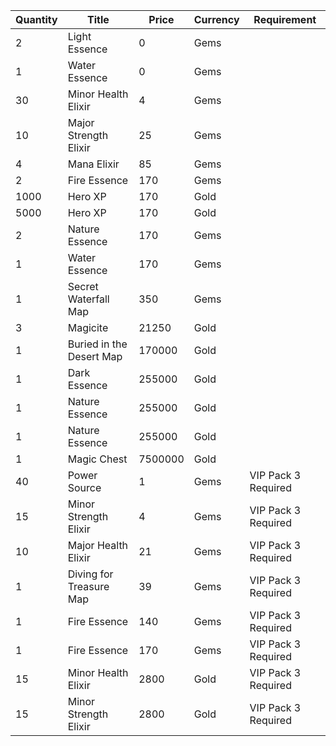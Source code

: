 | Quantity | Title | Price | Currency |  Requirement |
| -------- | ----- | ----- | -------- |  ----------- |
| 2 | Light Essence | 0 | Gems |  |
| 1 | Water Essence | 0 | Gems |  |
| 30 | Minor Health Elixir | 4 | Gems |  |
| 10 | Major Strength Elixir | 25 | Gems |  |
| 4 | Mana Elixir | 85 | Gems |  |
| 2 | Fire Essence | 170 | Gems |  |
| 1000 | Hero XP | 170 | Gold |  |
| 5000 | Hero XP | 170 | Gold |  |
| 2 | Nature Essence | 170 | Gems |  |
| 1 | Water Essence | 170 | Gems |  |
| 1 | Secret Waterfall Map | 350 | Gems |  |
| 3 | Magicite | 21250 | Gold |  |
| 1 | Buried in the Desert Map | 170000 | Gold |  |
| 1 | Dark Essence | 255000 | Gold |  |
| 1 | Nature Essence | 255000 | Gold |  |
| 1 | Nature Essence | 255000 | Gold |  |
| 1 | Magic Chest | 7500000 | Gold |  |
| 40 | Power Source | 1 | Gems | VIP Pack 3 Required |
| 15 | Minor Strength Elixir | 4 | Gems | VIP Pack 3 Required |
| 10 | Major Health Elixir | 21 | Gems | VIP Pack 3 Required |
| 1 | Diving for Treasure Map | 39 | Gems | VIP Pack 3 Required |
| 1 | Fire Essence | 140 | Gems | VIP Pack 3 Required |
| 1 | Fire Essence | 170 | Gems | VIP Pack 3 Required |
| 15 | Minor Health Elixir | 2800 | Gold | VIP Pack 3 Required |
| 15 | Minor Strength Elixir | 2800 | Gold | VIP Pack 3 Required |
